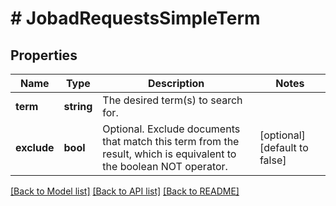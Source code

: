 # # JobadRequestsSimpleTerm

## Properties

Name | Type | Description | Notes
------------ | ------------- | ------------- | -------------
**term** | **string** | The desired term(s) to search for. |
**exclude** | **bool** | Optional. Exclude documents that match this term from the result, which is equivalent to the boolean NOT operator. | [optional] [default to false]

[[Back to Model list]](../../README.md#models) [[Back to API list]](../../README.md#endpoints) [[Back to README]](../../README.md)
